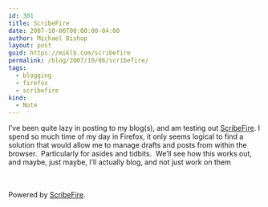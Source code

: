 ```yaml
---
id: 301
title: ScribeFire
date: 2007-10-06T00:00:00-04:00
author: Michael Bishop
layout: post
guid: https://miklb.com/scribefire
permalink: /blog/2007/10/06/scribefire/
tags:
  - blogging
  - firefox
  - scribefire
kind:
  - Note
---
```

<p>I’ve been quite lazy in posting to my blog(s), and am testing out <a href="http://www.scribefire.com/">ScribeFire</a>. I spend so much time of my day in Firefox, it only seems logical to find a solution that would allow me to manage drafts and posts from within the browser.  Particularly for asides and tidbits.  We’ll see how this works out, and maybe, just maybe, I’ll actually blog, and not just work on them<br /><br /><br /><p class="poweredbyperformancing">Powered by <a href="http://scribefire.com/">ScribeFire</a>.</p></p>
